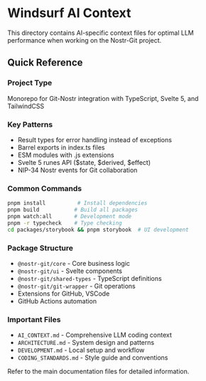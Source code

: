 # Windsurf AI Context

This directory contains AI-specific context files for optimal LLM performance when working on the Nostr-Git project.

## Quick Reference

### Project Type

Monorepo for Git-Nostr integration with TypeScript, Svelte 5, and TailwindCSS

### Key Patterns

- Result types for error handling instead of exceptions
- Barrel exports in index.ts files
- ESM modules with .js extensions
- Svelte 5 runes API ($state, $derived, $effect)
- NIP-34 Nostr events for Git collaboration

### Common Commands

```bash
pnpm install          # Install dependencies
pnpm build           # Build all packages
pnpm watch:all       # Development mode
pnpm -r typecheck    # Type checking
cd packages/storybook && pnpm storybook  # UI development
```

### Package Structure

- `@nostr-git/core` - Core business logic
- `@nostr-git/ui` - Svelte components
- `@nostr-git/shared-types` - TypeScript definitions
- `@nostr-git/git-wrapper` - Git operations
- Extensions for GitHub, VSCode
- GitHub Actions automation

### Important Files

- `AI_CONTEXT.md` - Comprehensive LLM coding context
- `ARCHITECTURE.md` - System design and patterns
- `DEVELOPMENT.md` - Local setup and workflow
- `CODING_STANDARDS.md` - Style guide and conventions

Refer to the main documentation files for detailed information.
